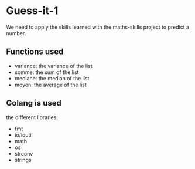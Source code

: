 
# Guess-it-1

We need to apply the skills learned with the maths-skills project to predict a number.


## Functions used

 - variance: the variance of the list
 - somme: the sum of the list
 - mediane: the median of the list
 - moyen: the average of the list


## Golang is used

the different libraries:
 - fmt
 - io/ioutil
 - math
 - os
 - strconv
 - strings